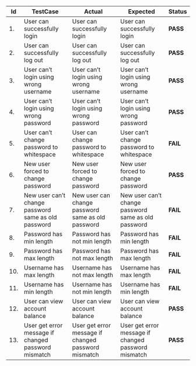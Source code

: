 | Id | TestCase | Actual | Expected | Status |
|----------|--------|----------|--------|-----|
|1.|User can successfully login | User can successfully login | User can successfully login | **PASS**
|2.|User can successfully log out |	User can successfully log out |	User can successfully log out | **PASS**
|3.|User can’t login using wrong username |	User can’t login using wrong username | User can’t login using wrong username | **PASS**
|4.|User can’t login using wrong password |	User can’t login using wrong password | User can’t login using wrong password	| **PASS**
|5.|User can’t change password to whitespace | User can change password to whitespace | User can’t change password to whitespace |	**FAIL**
|6.|New user forced to change password | New user forced to change password | New user forced to change password | **PASS**
|7.|New user can’t change password same as old password | New user can change password same as old password | New user can’t change password same as old password | **FAIL**
|8.|Password has min length	| Password has not min length |	Password has min length | **FAIL**
|9.|Password has max length | Password has not max length | Password has max length | **FAIL**
|10.|Username has max length | Username has not max length |	Username has max length | **FAIL**
|11.|Username has min length | Username has not min length |	Username has min length | **FAIL**
|12.|User can view account balance |	User can view account balance | User can view account balance	| **PASS**
|13.|User get error message if changed password mismatch  |	User get error message if changed password mismatch  | User get error message if changed password mismatch 	| **PASS**
